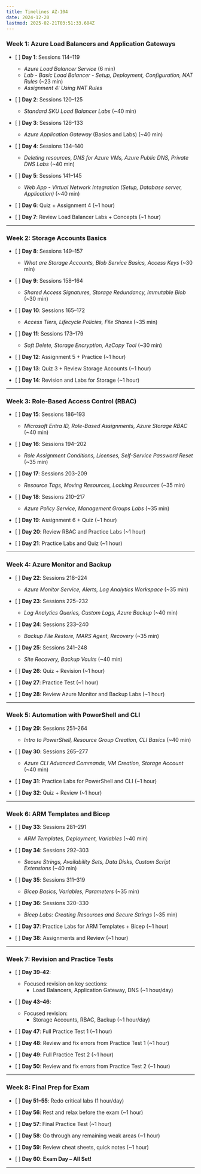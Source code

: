 ```yaml
---
title: Timelines AZ-104
date: 2024-12-20
lastmod: 2025-02-21T03:51:33.684Z
---
```

### **Week 1: Azure Load Balancers and Application Gateways**

* \[ ] **Day 1**: Sessions 114–119
  * *Azure Load Balancer Service* (6 min)
  * *Lab - Basic Load Balancer - Setup, Deployment, Configuration, NAT Rules* (~23 min)
  * *Assignment 4: Using NAT Rules*

* \[ ] **Day 2**: Sessions 120–125
  * *Standard SKU Load Balancer Labs* (~40 min)

* \[ ] **Day 3**: Sessions 126–133
  * *Azure Application Gateway* (Basics and Labs) (~40 min)

* \[ ] **Day 4**: Sessions 134–140
  * *Deleting resources, DNS for Azure VMs, Azure Public DNS, Private DNS Labs* (~40 min)

* \[ ] **Day 5**: Sessions 141–145
  * *Web App - Virtual Network Integration (Setup, Database server, Application)* (~40 min)

* \[ ] **Day 6**: Quiz + Assignment 4 (~1 hour)

* \[ ] **Day 7**: Review Load Balancer Labs + Concepts (~1 hour)

***

### **Week 2: Storage Accounts Basics**

* \[ ] **Day 8**: Sessions 149–157
  * *What are Storage Accounts, Blob Service Basics, Access Keys* (~30 min)

* \[ ] **Day 9**: Sessions 158–164
  * *Shared Access Signatures, Storage Redundancy, Immutable Blob* (~30 min)

* \[ ] **Day 10**: Sessions 165–172
  * *Access Tiers, Lifecycle Policies, File Shares* (~35 min)

* \[ ] **Day 11**: Sessions 173–179
  * *Soft Delete, Storage Encryption, AzCopy Tool* (~30 min)

* \[ ] **Day 12**: Assignment 5 + Practice (~1 hour)

* \[ ] **Day 13**: Quiz 3 + Review Storage Accounts (~1 hour)

* \[ ] **Day 14**: Revision and Labs for Storage (~1 hour)

***

### **Week 3: Role-Based Access Control (RBAC)**

* \[ ] **Day 15**: Sessions 186–193
  * *Microsoft Entra ID, Role-Based Assignments, Azure Storage RBAC* (~40 min)

* \[ ] **Day 16**: Sessions 194–202
  * *Role Assignment Conditions, Licenses, Self-Service Password Reset* (~35 min)

* \[ ] **Day 17**: Sessions 203–209
  * *Resource Tags, Moving Resources, Locking Resources* (~35 min)

* \[ ] **Day 18**: Sessions 210–217
  * *Azure Policy Service, Management Groups Labs* (~35 min)

* \[ ] **Day 19**: Assignment 6 + Quiz (~1 hour)

* \[ ] **Day 20**: Review RBAC and Practice Labs (~1 hour)

* \[ ] **Day 21**: Practice Labs and Quiz (~1 hour)

***

### **Week 4: Azure Monitor and Backup**

* \[ ] **Day 22**: Sessions 218–224
  * *Azure Monitor Service, Alerts, Log Analytics Workspace* (~35 min)

* \[ ] **Day 23**: Sessions 225–232
  * *Log Analytics Queries, Custom Logs, Azure Backup* (~40 min)

* \[ ] **Day 24**: Sessions 233–240
  * *Backup File Restore, MARS Agent, Recovery* (~35 min)

* \[ ] **Day 25**: Sessions 241–248
  * *Site Recovery, Backup Vaults* (~40 min)

* \[ ] **Day 26**: Quiz + Revision (~1 hour)

* \[ ] **Day 27**: Practice Test (~1 hour)

* \[ ] **Day 28**: Review Azure Monitor and Backup Labs (~1 hour)

***

### **Week 5: Automation with PowerShell and CLI**

* \[ ] **Day 29**: Sessions 251–264
  * *Intro to PowerShell, Resource Group Creation, CLI Basics* (~40 min)

* \[ ] **Day 30**: Sessions 265–277
  * *Azure CLI Advanced Commands, VM Creation, Storage Account* (~40 min)

* \[ ] **Day 31**: Practice Labs for PowerShell and CLI (~1 hour)

* \[ ] **Day 32**: Quiz + Review (~1 hour)

***

### **Week 6: ARM Templates and Bicep**

* \[ ] **Day 33**: Sessions 281–291
  * *ARM Templates, Deployment, Variables* (~40 min)

* \[ ] **Day 34**: Sessions 292–303
  * *Secure Strings, Availability Sets, Data Disks, Custom Script Extensions* (~40 min)

* \[ ] **Day 35**: Sessions 311–319
  * *Bicep Basics, Variables, Parameters* (~35 min)

* \[ ] **Day 36**: Sessions 320–330
  * *Bicep Labs: Creating Resources and Secure Strings* (~35 min)

* \[ ] **Day 37**: Practice Labs for ARM Templates + Bicep (~1 hour)

* \[ ] **Day 38**: Assignments and Review (~1 hour)

***

### **Week 7: Revision and Practice Tests**

* \[ ] **Day 39–42**:
  * Focused revision on key sections:
    * Load Balancers, Application Gateway, DNS (~1 hour/day)

* \[ ] **Day 43–46**:
  * Focused revision:
    * Storage Accounts, RBAC, Backup (~1 hour/day)

* \[ ] **Day 47**: Full Practice Test 1 (~1 hour)

* \[ ] **Day 48**: Review and fix errors from Practice Test 1 (~1 hour)

* \[ ] **Day 49**: Full Practice Test 2 (~1 hour)

* \[ ] **Day 50**: Review and fix errors from Practice Test 2 (~1 hour)

***

### **Week 8: Final Prep for Exam**

* \[ ] **Day 51–55**: Redo critical labs (1 hour/day)

* \[ ] **Day 56**: Rest and relax before the exam (~1 hour)

* \[ ] **Day 57**: Final Practice Test (~1 hour)

* \[ ] **Day 58**: Go through any remaining weak areas (~1 hour)

* \[ ] **Day 59**: Review cheat sheets, quick notes (~1 hour)

* \[ ] **Day 60**: **Exam Day – All Set!**

***
